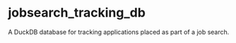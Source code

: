 # jobsearch_tracking_db
A DuckDB database for tracking applications placed as part of a job search.
